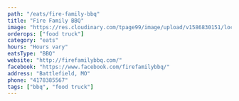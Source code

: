 ```yaml
---
path: "/eats/fire-family-bbq"
title: "Fire Family BBQ"
image: "https://res.cloudinary.com/tpage99/image/upload/v1586830151/local417eats/local417eatslogo.png"
orderops: ["food truck"]
category: "eats"
hours: "Hours vary"
eatsType: "BBQ"
website: "http://firefamilybbq.com/"
facebook: "https://www.facebook.com/firefamilybbq/"
address: "Battlefield, MO"
phone: "4178385567"
tags: ["bbq", "food truck"]
---
```

